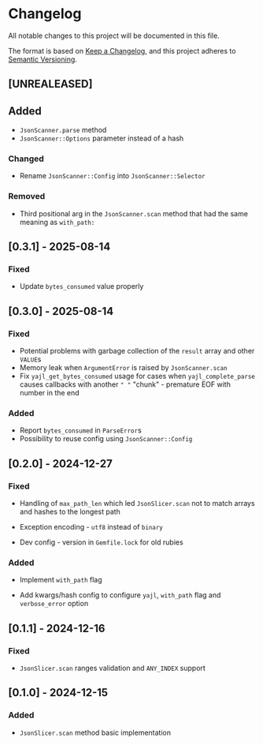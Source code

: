 # Changelog

All notable changes to this project will be documented in this file.

The format is based on [Keep a Changelog](https://keepachangelog.com/en/1.1.0/),
and this project adheres to [Semantic Versioning](https://semver.org/spec/v2.0.0.html).

## [UNREALEASED]

## Added

- `JsonScanner.parse` method
- `JsonScanner::Options` parameter instead of a hash

### Changed

- Rename `JsonScanner::Config` into `JsonScanner::Selector`

### Removed

- Third positional arg in the `JsonScanner.scan` method that had the same meaning as `with_path:`

## [0.3.1] - 2025-08-14

### Fixed

- Update `bytes_consumed` value properly

## [0.3.0] - 2025-08-14

### Fixed

- Potential problems with garbage collection of the `result` array and other `VALUE`s
- Memory leak when `ArgumentError` is raised by `JsonScanner.scan`
- Fix `yajl_get_bytes_consumed` usage for cases when `yajl_complete_parse` causes callbacks with another `" "` "chunk" - premature EOF with number in the end

### Added

- Report `bytes_consumed` in `ParseError`s
- Possibility to reuse config using `JsonScanner::Config`

## [0.2.0] - 2024-12-27

### Fixed

- Handling of `max_path_len` which led `JsonSlicer.scan` not to match arrays and hashes to the longest path

- Exception encoding - `utf8` instead of `binary`

- Dev config - version in `Gemfile.lock` for old rubies

### Added

- Implement `with_path` flag

- Add kwargs/hash config to configure `yajl`, `with_path` flag and `verbose_error` option

## [0.1.1] - 2024-12-16

### Fixed

- `JsonSlicer.scan` ranges validation and `ANY_INDEX` support

## [0.1.0] - 2024-12-15

### Added

- `JsonSlicer.scan` method basic implementation
